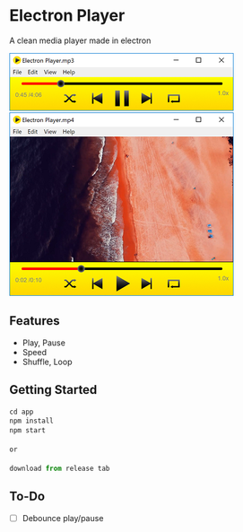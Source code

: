 # Electron Player

A clean media player made in electron

![Screenshot](./screenshots/sc_1.png)
![Screenshot](./screenshots/sc_2.png)

## Features

- Play, Pause
- Speed
- Shuffle, Loop

## Getting Started

```javascript
cd app
npm install
npm start

or

download from release tab
```

## To-Do

- [ ] Debounce play/pause